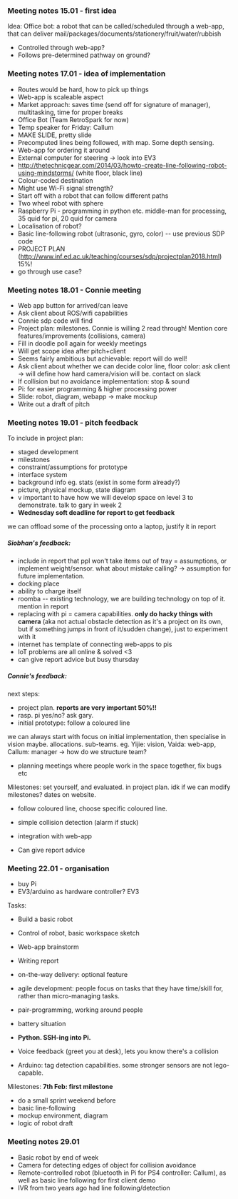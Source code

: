 ### Meeting notes 15.01 - first idea

Idea: Office bot: a robot that can be called/scheduled through a web-app, that can deliver mail/packages/documents/stationery/fruit/water/rubbish 
* Controlled through web-app?
* Follows pre-determined pathway on ground?

### Meeting notes 17.01 - idea of implementation

* Routes would be hard, how to pick up things
* Web-app is scaleable aspect
* Market approach: saves time (send off for signature of manager), multitasking, time for proper breaks
* Office Bot (Team RetroSpark for now)
* Temp speaker for Friday: Callum
* MAKE SLIDE, pretty slide
* Precomputed lines being followed, with map. Some depth sensing.
* Web-app for ordering it around
* External computer for steering -> look into EV3
* http://thetechnicgear.com/2014/03/howto-create-line-following-robot-using-mindstorms/ (white floor, black line)
* Colour-coded destination
* Might use Wi-Fi signal strength?
* Start off with a robot that can follow different paths
* Two wheel robot with sphere
* Raspberry Pi - programming in python etc. middle-man for processing, 35 quid for pi, 20 quid for camera
* Localisation of robot?
* Basic line-following robot (ultrasonic, gyro, color) -- use previous SDP code
* PROJECT PLAN (http://www.inf.ed.ac.uk/teaching/courses/sdp/projectplan2018.html) 15%!
* go through use case?

### Meeting notes 18.01 - Connie meeting

* Web app button for arrived/can leave
* Ask client about ROS/wifi capabilities
* Connie sdp code will find
* Project plan: milestones. Connie is willing 2 read through! Mention core features/improvements (collisions, camera)
* Fill in doodle poll again for weekly meetings
* Will get scope idea after pitch+client
* Seems fairly ambitious but achievable: report will do well!
* Ask client about whether we can decide color line, floor color: ask client -> will define how hard camera/vision will be. contact on slack
* If collision but no avoidance implementation: stop & sound
* Pi: for easier programming & higher processing power
* Slide: robot, diagram, webapp -> make mockup
* Write out a draft of pitch

### Meeting notes 19.01 - pitch feedback

To include in project plan: 
* staged development
* milestones
* constraint/assumptions for prototype
* interface system
* background info eg. stats (exist in some form already?)
* picture, physical mockup, state diagram
* v important to have how we will develop space on level 3 to demonstrate. talk to gary in week 2
* **Wednesday soft deadline for report to get feedback**

we can offload some of the processing onto a laptop, justify it in report

##### Siobhan's feedback:

* include in report that ppl won't take items out of tray = assumptions, or implement weight/sensor. what about mistake calling? -> assumption for future implementation.
* docking place
* ability to charge itself
* roomba -- existing technology, we are building technology on top of it. mention in report
* replacing with pi = camera capabilities. **only do hacky things with camera** (aka not actual obstacle detection as it's a project on its own, but if something jumps in front of it/sudden change), just to experiment with it
* internet has template of connecting web-apps to pis
* IoT problems are all online & solved <3
* can give report advice but busy thursday

##### Connie's feedback:

next steps:
* project plan. **reports are very important 50%!!**
* rasp. pi yes/no? ask gary.
* initial prototype: follow a coloured line

we can always start with focus on initial implementation, then specialise in vision maybe. allocations. sub-teams.
eg. Yijie: vision, Vaida: web-app, Callum: manager -> how do we structure team?

* planning meetings where people work in the space together, fix bugs etc

Milestones: set yourself, and evaluated. in project plan. idk if we can modify milestones? dates on website.
* follow coloured line, choose specific coloured line.
* simple collision detection (alarm if stuck)
* integration with web-app

* Can give report advice

### Meeting 22.01 - organisation 

* buy Pi
* EV3/arduino as hardware controller? EV3

Tasks:
* Build a basic robot
* Control of robot, basic workspace sketch
* Web-app brainstorm
* Writing report

* on-the-way delivery: optional feature
* agile development: people focus on tasks that they have time/skill for, rather than micro-managing tasks.
* pair-programming, working around people
* battery situation
* **Python. SSH-ing into Pi.**
* Voice feedback (greet you at desk), lets you know there's a collision
* Arduino: tag detection capabilities. some stronger sensors are not lego-capable.

Milestones:
**7th Feb: first milestone**
* do a small sprint weekend before
* basic line-following
* mockup environment, diagram
* logic of robot draft

### Meeting notes 29.01

* Basic robot by end of week
* Camera for detecting edges of object for collision avoidance
* Remote-controlled robot (bluetooth in Pi for PS4 controller: Callum), as well as basic line following for first client demo
* IVR from two years ago had line following/detection
